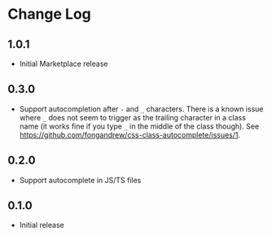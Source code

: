 # Change Log

## 1.0.1

- Initial Marketplace release

## 0.3.0

- Support autocompletion after `-` and `_` characters. There is a known issue where `_` does not seem to trigger as the trailing character in a class name (it works fine if you type `_` in the middle of the class though). See https://github.com/fongandrew/css-class-autocomplete/issues/1.

## 0.2.0

- Support autocomplete in JS/TS files

## 0.1.0

- Initial release
